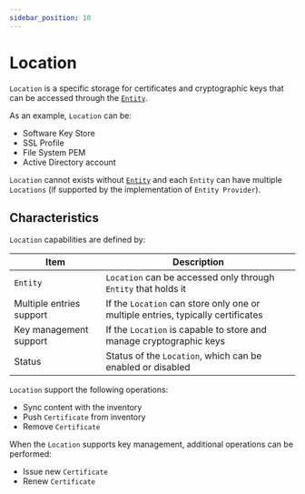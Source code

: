 ```yaml
---
sidebar_position: 10
---
```


# Location

`Location` is a specific storage for certificates and cryptographic keys that can be accessed through the [`Entity`](entity.md).

As an example, `Location` can be:
- Software Key Store
- SSL Profile
- File System PEM
- Active Directory account

`Location` cannot exists without [`Entity`](entity.md) and each `Entity` can have multiple `Locations` (if supported by the implementation of `Entity Provider`).

## Characteristics

`Location` capabilities are defined by:

| Item                     | Description                                                                                                                                   |
|--------------------------|-----------------------------------------------------------------------------------------------------------------------------------------------|
| `Entity`                 | `Location` can be accessed only through `Entity` that holds it                                                                                |
| Multiple entries support | If the `Location` can store only one or multiple entries, typically certificates                                                              |
| Key management support   | If the `Location` is capable to store and manage cryptographic keys                                                                           |
| Status                   | Status of the `Location`, which can be <span class="badge badge--success">enabled</span> or <span class="badge badge--danger">disabled</span> |

`Location` support the following operations:
- Sync content with the inventory
- Push `Certificate` from inventory
- Remove `Certificate`

When the `Location` supports key management, additional operations can be performed:
- Issue new `Certificate`
- Renew `Certificate`
